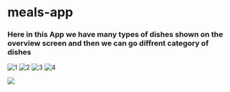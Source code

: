 # meals-app
### **Here in this App we have many types of dishes shown on the overview screen and then we can go diffrent category of dishes** 
![1](https://user-images.githubusercontent.com/56453541/86779625-68337500-c079-11ea-9626-d46f20c168f6.jpg)        ![2](https://user-images.githubusercontent.com/56453541/86779678-741f3700-c079-11ea-96a0-769b63d15604.jpg)
![3](https://user-images.githubusercontent.com/56453541/86779687-771a2780-c079-11ea-92cd-5a21605715e8.jpg)       ![4](https://user-images.githubusercontent.com/56453541/86779695-78e3eb00-c079-11ea-997f-7ffe4b7036c2.jpg)


![](https://im4.ezgif.com/tmp/ezgif-4-e9210c451ad4.gif)
